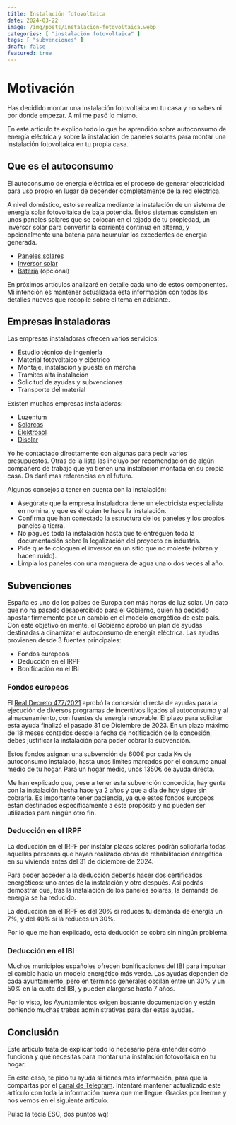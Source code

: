 ```yaml
---
title: Instalación fotovoltaica
date: 2024-03-22
image: /img/posts/instalacion-fotovoltaica.webp
categories: [ "instalación fotovoltaica" ]
tags: [ "subvenciones" ]
draft: false
featured: true
---
```


# Motivación

Has decidido montar una instalación fotovoltaica en tu casa y no sabes ni por donde empezar. A mi me pasó lo mismo.

En este articulo te explico todo lo que he aprendido sobre autoconsumo de energía eléctrica y sobre la instalación de paneles solares para montar una instalación fotovoltaica en tu propia casa.

## Que es el autoconsumo

El autoconsumo de energía eléctrica es el proceso de generar electricidad para uso propio en lugar de depender completamente de la red eléctrica.

A nivel doméstico, esto se realiza mediante la instalación de un sistema de energía solar fotovoltaica de baja potencia. Estos sistemas consisten en unos paneles solares que se colocan en el tejado de tu propiedad, un inversor solar para convertir la corriente continua en alterna, y opcionalmente una batería para acumular los excedentes de energía generada.

- [Paneles solares](/posts/paneles-solares)
- [Inversor solar](/posts/inversor-solar)
- [Batería](/posts/solar-battery) (opcional)

En próximos artículos analizaré en detalle cada uno de estos componentes. Mi intención es mantener actualizada esta información con todos los detalles nuevos que recopile sobre el tema en adelante.

## Empresas instaladoras

Las empresas instaladoras ofrecen varios servicios:

- Estudio técnico de ingeniería
- Material fotovoltaico y eléctrico
- Montaje, instalación y puesta en marcha
- Tramites alta instalación
- Solicitud de ayudas y subvenciones
- Transporte del material

Existen muchas empresas instaladoras:

- [Luzentum](https://luzentum.com/)
- [Solarcas](https://www.solarcas.es/)
- [Elektrosol](https://elektrosol.es/)
- [Disolar](https://disolar.es/)

Yo he contactado directamente con algunas para pedir varios presupuestos. Otras de la lista las incluyo por recomendación de algún compañero de trabajo que ya tienen una instalación montada en su propia casa. Os daré mas referencias en el futuro.

Algunos consejos a tener en cuenta con la instalación:

- Asegúrate que la empresa instaladora tiene un electricista especialista en nomina, y que es él quien te hace la instalación.
- Confirma que han conectado la estructura de los paneles y los propios paneles a tierra.
- No pagues toda la instalación hasta que te entreguen toda la documentación sobre la legalización del proyecto en industria.
- Pide que te coloquen el inversor en un sitio que no moleste (vibran y hacen ruido).
- Limpia los paneles con una manguera de agua una o dos veces al año.

## Subvenciones

España es uno de los países de Europa con más horas de luz solar. Un dato que no ha pasado desapercibido para el Gobierno, quien ha decidido apostar firmemente por un cambio en el modelo energético de este país. Con este objetivo en mente, el Gobierno aprobó un plan de ayudas destinadas a dinamizar el autoconsumo de energía eléctrica. Las ayudas provienen desde 3 fuentes principales:

- Fondos europeos
- Deducción en el IRPF
- Bonificación en el IBI

### Fondos europeos

El [Real Decreto 477/2021](https://www.boe.es/eli/es/rd/2021/06/29/477) aprobó la concesión directa de ayudas para la ejecución de diversos programas de incentivos ligados al autoconsumo y al almacenamiento, con fuentes de energía renovable. El plazo para solicitar esta ayuda finalizó el pasado 31 de Diciembre de 2023. En un plazo máximo de 18 meses contados desde la fecha de notificación de la concesión, debes justificar la instalación para poder cobrar la subvención.

Estos fondos asignan una subvención de 600€ por cada Kw de autoconsumo instalado, hasta unos limites marcados por el consumo anual medio de tu hogar. Para un hogar medio, unos 1350€ de ayuda directa.

Me han explicado que, pese a tener esta subvención concedida, hay gente con la instalación hecha hace ya 2 años y que a día de hoy sigue sin cobrarla. Es importante tener paciencia, ya que estos fondos europeos están destinados específicamente a este propósito y no pueden ser utilizados para ningún otro fin.

### Deducción en el IRPF

La deducción en el IRPF por instalar placas solares podrán solicitarla todas aquellas personas que hayan realizado obras de rehabilitación energética en su vivienda antes del 31 de diciembre de 2024.

Para poder acceder a la deducción deberás hacer dos certificados energéticos: uno antes de la instalación y otro después. Así podrás demostrar que, tras la instalación de los paneles solares, la demanda de energía se ha reducido.

La deducción en el IRPF es del 20% si reduces tu demanda de energía un 7%, y del 40% si la reduces un 30%.

Por lo que me han explicado, esta deducción se cobra sin ningún problema.

### Deducción en el IBI

Muchos municipios españoles ofrecen bonificaciones del IBI para impulsar el cambio hacia un modelo energético más verde. Las ayudas dependen de cada ayuntamiento, pero en términos generales oscilan entre un 30% y un 50% en la cuota del IBI, y pueden alargarse hasta 7 años.

Por lo visto, los Ayuntamientos exigen bastante documentación y están poniendo muchas trabas administrativas para dar estas ayudas.

## Conclusión

Este articulo trata de explicar todo lo necesario para entender como funciona y qué necesitas para montar una instalación fotovoltaica en tu hogar.

En este caso, te pido tu ayuda si tienes mas información, para que la compartas por el [canal de Telegram](https://t.me/lateclaescape). Intentaré mantener actualizado este artículo con toda la información nueva que me llegue. Gracias por leerme y nos vemos en el siguiente articulo.

Pulso la tecla ESC, dos puntos wq!

